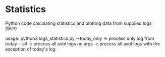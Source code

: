 # Statistics
Python code calculating statistics and plotting data from supplied logs (WIP)

usage: python3 logs_statistics.py
--today_only 	-> process only log from today
--all 		-> process all avbl logs
no args		-> process all avbl logs with the exception of today's log
